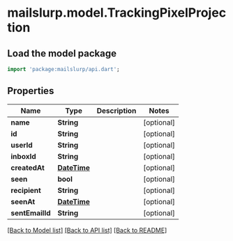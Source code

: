 # mailslurp.model.TrackingPixelProjection

## Load the model package
```dart
import 'package:mailslurp/api.dart';
```

## Properties
Name | Type | Description | Notes
------------ | ------------- | ------------- | -------------
**name** | **String** |  | [optional] 
**id** | **String** |  | [optional] 
**userId** | **String** |  | [optional] 
**inboxId** | **String** |  | [optional] 
**createdAt** | [**DateTime**](DateTime) |  | [optional] 
**seen** | **bool** |  | [optional] 
**recipient** | **String** |  | [optional] 
**seenAt** | [**DateTime**](DateTime) |  | [optional] 
**sentEmailId** | **String** |  | [optional] 

[[Back to Model list]](../README#documentation-for-models) [[Back to API list]](../README#documentation-for-api-endpoints) [[Back to README]](../README)


